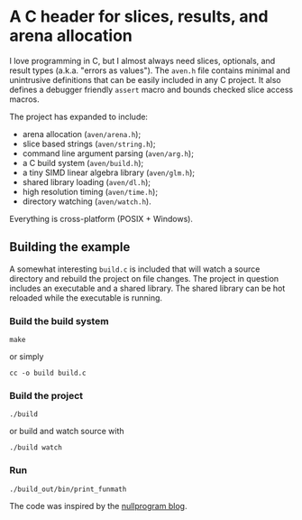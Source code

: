 # A C header for slices, results, and arena allocation

I love programming in C, but I almost always need slices, optionals, and
result types (a.k.a. "errors as values").
The `aven.h` file contains minimal and unintrusive definitions
that can be easily included in any C project.
It also defines a debugger friendly `assert` macro and bounds checked slice
access macros.

The project has expanded to include:
 - arena allocation (`aven/arena.h`);
 - slice based strings (`aven/string.h`);
 - command line argument parsing (`aven/arg.h`);
 - a C build system (`aven/build.h`);
 - a tiny SIMD linear algebra library (`aven/glm.h`);
 - shared library loading (`aven/dl.h`);
 - high resolution timing (`aven/time.h`);
 - directory watching (`aven/watch.h`).

Everything is cross-platform (POSIX + Windows).

## Building the example

A somewhat interesting `build.c` is included that will watch a source directory
and rebuild the project on file changes. The project in question includes an
executable and a shared library. The shared library can be hot reloaded while
the executable is running.

### Build the build system

```shell
make
```

or simply

```shell
cc -o build build.c
```

### Build the project

```shell
./build
```

or build and watch source with

```
./build watch
```

### Run

```shell
./build_out/bin/print_funmath
```

The code was inspired by the [nullprogram blog][1].

[1]: https://nullprogram.com

